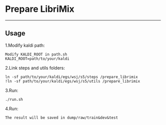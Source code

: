 Prepare LibriMix
===========================


****

## **Usage**
1.Modify kaldi path:
```
Modify KALDI_ROOT in path.sh
KALDI_ROOT=path/to/your/kaldi
```
2.Link steps and utils folders:
```
ln -sf path/to/your/kaldi/egs/wsj/s5/steps /prepare_librimix
!ln -sf path/to/your/kaldi/egs/wsj/s5/utils /prepare_librimix  
```
3.Run:
```
./run.sh
```
4.Run:
```
The result will be saved in dump/raw/train&dev&test
```
